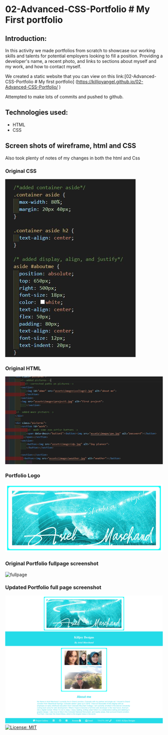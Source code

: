 # 02-Advanced-CSS-Portfolio # My First portfolio
## Introduction:

In this activity we made portfolios from scratch to showcase our working skills and talents for potential employers looking to fill a position. Providing a developer's name, a recent photo, and links to sections about myself and my work, and how to contact myself.

We created a static website that you can view on this link:[02-Advanced-CSS-Portfolio # My first portfolio] (https://killjoyangel.github.io/02-Advanced-CSS-Portfolio/
)

Attempted to make lots of commits and pushed to github. 

## Technologies used:
* HTML
* CSS
## Screen shots of wireframe, html and CSS

Also took plenty of notes of my changes in both the html and Css

### Original CSS
![Screenshot](./assets/images/csssh.JPG)

### Original HTML
![Screenshot](./assets/images/htmlsh.JPG)

### Portfolio Logo
![logo](./assets/images/main2smaller.jpg)

### Original Portfolio fullpage screenshot
![fullpage](./assets/images/fullpage.png)

### Updated Portfolio full page screenshot

![fullpage](./assets/images/newfullpage.png)
[![License: MIT](https://img.shields.io/badge/License-MIT-yellow.svg)](https://opensource.org/licenses/MIT)


